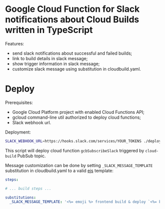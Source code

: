 # Google Cloud Function for Slack notifications about Cloud Builds written in TypeScript

Features:

* send slack notifications about successful and failed builds;
* link to build details in slack message;
* show trigger information in slack message;
* customize slack message using substitution in cloudbuild.yaml.


# Deploy

Prerequisites:

* Google Cloud Platform project with enabled Cloud Functions API;
* gcloud command-line util authorized to deploy cloud functions;
* Slack webhook url.

Deployment:

```bash
SLACK_WEBHOOK_URL=https://hooks.slack.com/services/YOUR_TOKENS ./deploy.sh
```

This script will deploy cloud function `gcbSubscribeSlack` triggered by `cloud-build` PubSub topic.

Message customization can be done by setting `_SLACK_MESSAGE_TEMPLATE` substitution in cloudbuild.yaml to a valid [ejs](https://ejs.co) template:

```yaml
steps:

# ... build steps ...

substitutions:
  _SLACK_MESSAGE_TEMPLATE: '<%= emoji %> frontend build & deploy `<%= build.id %>` <%= build.status %>'
```